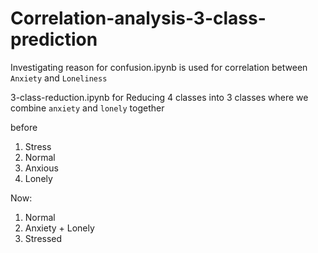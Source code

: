 # Correlation-analysis-3-class-prediction

Investigating reason for confusion.ipynb is used for correlation between `Anxiety` and `Loneliness`

3-class-reduction.ipynb for Reducing 4 classes into 3 classes  where we combine `anxiety` and `lonely` together


before
1. Stress
2. Normal
3. Anxious
4. Lonely


Now:
1. Normal
2. Anxiety + Lonely
3. Stressed
